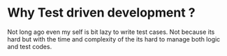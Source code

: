 # Why Test driven development ?

Not long ago even my self is bit lazy to write test cases. Not because its hard but with the time and complexity of the its hard to manage both logic and test codes.
